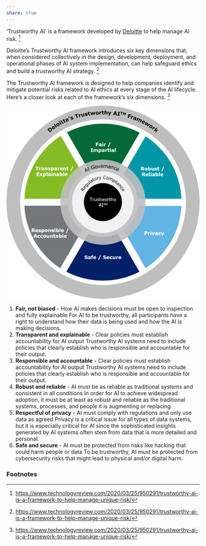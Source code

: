 ```yaml
---
share: true
---
```


‘Trustworthy AI’ is a framework developed by [Deloitte](https://en.m.wikipedia.org/wiki/Deloitte) to help manage AI risk. [^1]

Deloitte’s Trustworthy AI framework introduces six key dimensions that, when considered collectively in the design, development, deployment, and operational phases of AI system implementation, can help safeguard ethics and build a trustworthy AI strategy. [^1]

The Trustworthy AI framework is designed to help companies identify and mitigate potential risks related to AI ethics at every stage of the AI lifecycle. Here’s a closer look at each of the framework’s six dimensions. [^1]


![Pasted image 20240416220310.png](./Pasted%20image%2020240416220310.png)


1. **Fair, not biased** - How AI makes decisions must be open to inspection and fully explainable
	For AI to be trustworthy, all participants have a right to understand how their data is being used and how the AI is making decisions.
2. **Transparent and explainable** - Clear policies must establish accountability for AI output
	Trustworthy AI systems need to include policies that clearly establish who is responsible and accountable for their output.
3. **Responsible and accountable** - Clear policies must establish accountability for AI output
	Trustworthy AI systems need to include policies that clearly establish who is responsible and accountable for their output.
4. **Robust and reliable** - AI must be as reliable as traditional systems and consistent in all conditions
	In order for AI to achieve widespread adoption, it must be at least as robust and reliable as the traditional systems, processes, and people it is augmenting or replacing.
5. **Respectful of privacy** - AI must comply with regulations and only use data as agreed
	Privacy is a critical issue for all types of data systems, but it is especially critical for AI since the sophisticated insights generated by AI systems often stem from data that is more detailed and personal.
6. **Safe and secure** - AI must be protected from risks like hacking that could harm people or data
	To be trustworthy, AI must be protected from cybersecurity risks that might lead to physical and/or digital harm.

### Footnotes

[^1]: https://www.technologyreview.com/2020/03/25/950291/trustworthy-ai-is-a-framework-to-help-manage-unique-risk/